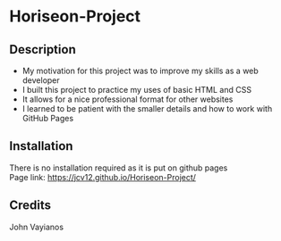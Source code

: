 # Horiseon-Project

## Description

- My motivation for this project was to improve my skills as a web developer
- I built this project to practice my uses of basic HTML and CSS
- It allows for a nice professional format for other websites
- I learned to be patient with the smaller details and how to work with GitHub Pages

## Installation
  
There is no installation required as it is put on github pages<br/>
Page link: https://jcv12.github.io/Horiseon-Project/

## Credits
John Vayianos
